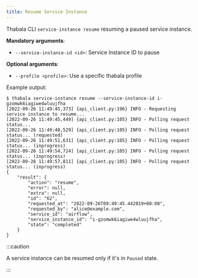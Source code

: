 ```yaml
---
title: Resume Service Instance
---
```


Thabala CLI `service-instance resume` resuming a paused service instance.

**Mandatory arguments**:

* `--service-instance-id <id>`: Service Instance ID to pause

**Optional arguments**:

* `--profile <profile>`: Use a specific thabala profile

Example output:

```shell
$ thabala service-instance resume --service-instance-id i-gzomwk6iagiwe4wluujfha
[2022-09-26 11:49:45,373] {api_client.py:196} INFO - Requesting service instance to resume...
[2022-09-26 11:49:45,449] {api_client.py:105} INFO - Polling request status... 
[2022-09-26 11:49:48,529] {api_client.py:105} INFO - Polling request status... (requested)
[2022-09-26 11:49:51,631] {api_client.py:105} INFO - Polling request status... (inprogress)
[2022-09-26 11:49:54,724] {api_client.py:105} INFO - Polling request status... (inprogress)
[2022-09-26 11:49:57,811] {api_client.py:105} INFO - Polling request status... (inprogress)
{
    "result": {
        "action": "resume",
        "error": null,
        "extra": null,
        "id": "62",
        "requested_at": "2022-09-26T09:49:45.442019+00:00",
        "requested_by": "alice@example.com",
        "service_id": "airflow",
        "service_instance_id": "i-gzomwk6iagiwe4wluujfha",
        "state": "completed"
    }
}
```

:::caution

A service instance can be resumed only if it's in `Paused` state.

:::